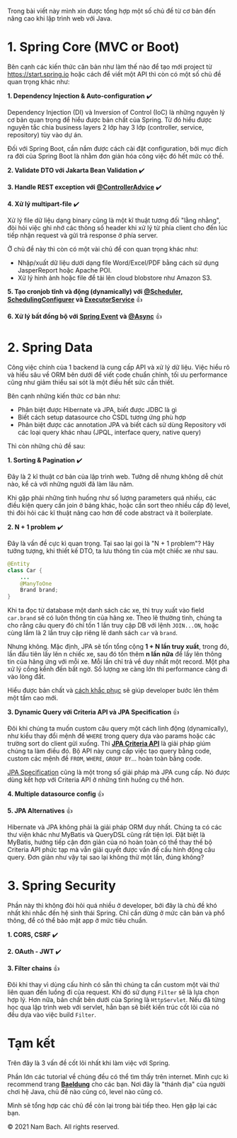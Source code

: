 Trong bài viết này mình xin được tổng hợp một số chủ đề từ cơ bản đến nâng cao khi lập trình web với Java.

# 1. Spring Core (MVC or Boot)
Bên cạnh các kiến thức căn bản như làm thế nào để tạo mới project từ https://start.spring.io hoặc cách để viết một API thì còn có một số chủ đề quan trọng khác như:

**1. Dependency Injection & Auto-configuration** ✔️

Dependency Injection (DI) và Inversion of Control (IoC) là những nguyên lý cơ bản quan trọng để hiểu được bản chất của Spring. Từ đó hiểu được nguyên tắc chia business layers 2 lớp hay 3 lớp (controller, service, repository) tùy vào dự án.

Đối với Spring Boot, cần nắm được cách cài đặt configuration, bởi mục đích ra đời của Spring Boot là nhằm đơn giản hóa công việc đó hết mức có thể.

**2. Validate DTO với Jakarta Bean Validation** ✔️

**3. Handle REST exception với [@ControllerAdvice](https://www.baeldung.com/exception-handling-for-rest-with-spring)** ✔️

**4. Xử lý multipart-file** ✔️

Xử lý file dữ liệu dạng binary cũng là một kĩ thuật tương đối "lằng nhằng", đòi hỏi việc ghi nhớ các thông số header khi xử lý từ phía client cho đến lúc tiếp nhận request và gửi trả response ở phía server.

Ở chủ đề này thì còn có một vài chủ đề con quan trọng khác như:
- Nhập/xuất dữ liệu dưới dạng file Word/Excel/PDF bằng cách sử dụng JasperReport hoặc Apache POI.
- Xử lý hình ảnh hoặc file để tải lên cloud blobstore như Amazon S3.

**5. Tạo cronjob tĩnh và động (dynamically) với [@Scheduler, SchedulingConfigurer](https://www.baeldung.com/spring-scheduled-tasks) và [ExecutorService](https://www.baeldung.com/java-executor-service-tutorial)** 👍

**6. Xử lý bất đồng bộ với [Spring Event](https://www.baeldung.com/spring-events) và [@Async](https://www.baeldung.com/spring-async)** 👍

# 2. Spring Data

Công việc chính của 1 backend là cung cấp API và xử lý dữ liệu. Việc hiểu rõ và hiểu sâu về ORM bên dưới để viết code chuẩn chỉnh, tối ưu performance cũng như giảm thiểu sai sót là một điều hết sức cần thiết.

Bên cạnh những kiến thức cơ bản như:
- Phân biệt được Hibernate và JPA, biết được JDBC là gì
- Biết cách setup datasource cho CSDL tương ứng phù hợp
- Phân biệt được các annotation JPA và biết cách sử dùng Repository với các loại query khác nhau (JPQL, interface query, native query)

Thì còn những chủ đề sau:

**1. Sorting & Pagination** ✔️

Đây là 2 kĩ thuật cơ bản của lập trình web. Tưởng dễ nhưng không dễ chút nào, kể cả với những người đã làm lâu năm.

Khi gặp phải những tình huống như số lượng parameters quá nhiều, các điều kiện query cần join ở bảng khác, hoặc cần sort theo nhiều cấp độ level, thì đòi hỏi các kĩ thuật nâng cao hơn để code abstract và ít boilerplate.

**2. N + 1 problem** ✔️

Đây là vấn đề cực kì quan trọng. Tại sao lại gọi là "N + 1 problem"? Hãy tưởng tượng, khi thiết kế DTO, ta lưu thông tin của một chiếc xe như sau.

```java
@Entity
class Car {
    ...
    @ManyToOne
    Brand brand;
}
```

Khi ta đọc từ database một danh sách các xe, thì truy xuất vào field `car.brand` sẽ có luôn thông tin của hãng xe. Theo lẽ thường tình, chúng ta cho rằng câu query đó chỉ tốn 1 lần truy cập DB với lệnh `JOIN...ON`, hoặc cùng lắm là 2 lần truy cập riêng lẽ danh sách `car` và `brand`.

Nhưng không. Mặc định, JPA sẽ tốn tổng cộng **1 + N lần truy xuất**, trong đó, lần đầu tiên lấy lên n chiếc xe, sau đó tốn thêm **n lần nữa** để lấy lên thông tin của hãng ứng với mỗi xe. Mỗi lần chỉ trả về duy nhất một record. Một pha xử lý cồng kềnh đến bất ngờ. Số lượng xe càng lớn thì performance càng đi vào lòng đất.

Hiểu được bản chất và [cách khắc phục](https://vladmihalcea.com/n-plus-1-query-problem/) sẽ giúp developer bước lên thêm một tầm cao mới.

**3. Dynamic Query với Criteria API và JPA Specification** 👍

Đôi khi chúng ta muốn custom câu query một cách linh động (dynamically), như kiểu thay đổi mệnh đề `WHERE` trong query dựa vào params hoặc các trường sort do client gửi xuống. Thì **[JPA Criteria API](https://www.baeldung.com/hibernate-criteria-queries)** là giải pháp giúm chúng ta làm điều đó. Bộ API này cung cấp việc tạo query bằng code, custom các mệnh đề `FROM`, `WHERE`, `GROUP BY`... hoàn toàn bằng code.

[JPA Specification](https://www.baeldung.com/rest-api-search-language-spring-data-specifications) cũng là một trong số giải pháp mà JPA cung cấp. Nó được dùng kết hợp với Criteria API ở những tình huống cụ thể hơn.

**4. Multiple datasource config** 👍

**5. JPA Alternatives** 👍

Hibernate và JPA không phải là giải pháp ORM duy nhất. Chúng ta có các thư viện khác như MyBatis và QueryDSL cũng rất tiện lợi. Đặt biệt là MyBatis, hướng tiếp cận đơn giản của nó hoàn toàn có thể thay thế bộ Criteria API phức tạp mà vẫn giải quyết được vấn đề cấu hình động câu query. Đơn giản như vậy tại sao lại không thử một lần, đúng không?

# 3. Spring Security

Phần này thì không đòi hỏi quá nhiều ở developer, bởi đây là chủ đề khó nhất khi nhắc đến hệ sinh thái Spring. Chỉ cần dừng ở mức căn bản và phổ thông, để có thể bảo mật app ở mức tiêu chuẩn.

**1. CORS, CSRF** ✔️

**2. OAuth - JWT** ✔️

**3. Filter chains** 👍

Đôi khi thay vì dùng cấu hình có sẵn thì chúng ta cần custom một vài thứ liên quan đến luồng đi của request. Khi đó sử dụng `Filter` sẽ là lựa chọn hợp lý. Hơn nữa, bản chất bên dưới của Spring là `HttpServlet`. Nếu đã từng học qua lập trình web với servlet, hẳn bạn sẽ biết kiến trúc cốt lõi của nó đều dựa vào việc build `Filter`.

# Tạm kết

Trên đây là 3 vấn đề cốt lõi nhất khi làm việc với Spring.

Phần lớn các tutorial về chúng đều có thể tìm thấy trên internet. Mình cực kì recommend trang [**Baeldung**](https://www.baeldung.com/start-here) cho các bạn. Nơi đây là "thánh địa" của người chơi hệ Java, chủ đề nào cũng có, level nào cũng có.

Mình sẽ tổng hợp các chủ đề còn lại trong bài tiếp theo. Hẹn gặp lại các bạn.

© 2021 Nam Bach.  All rights reserved.